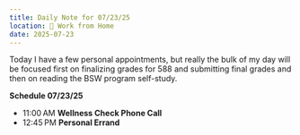 ```yaml
---
title: Daily Note for 07/23/25
location: 🏡 Work from Home
date: 2025-07-23
---
```

Today I have a few personal appointments, but really the bulk of my day will be focused first on finalizing grades for 588 and submitting final grades and then on reading the BSW program self-study.

**Schedule 07/23/25**

- 11:00 AM **Wellness Check Phone Call**
- 12:45 PM **Personal Errand**